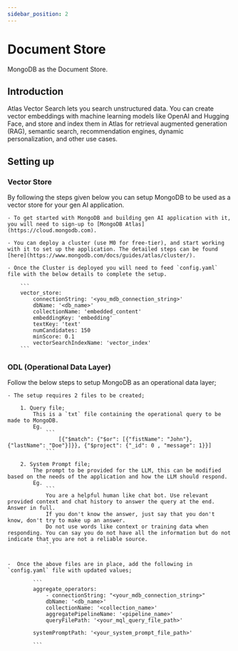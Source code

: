 ```yaml
---
sidebar_position: 2
---
```


# Document Store

MongoDB as the Document Store.

## Introduction 

Atlas Vector Search lets you search unstructured data. You can create vector embeddings with machine learning models like OpenAI and Hugging Face, and store and index them in Atlas for retrieval augmented generation (RAG), semantic search, recommendation engines, dynamic personalization, and other use cases.


## Setting up 

### Vector Store
By following the steps given below you can setup MongoDB to be used as a vector store for your gen AI application.


    - To get started with MongoDB and building gen AI application with it, you will need to sign-up to [MongoDB Atlas](https://cloud.mongodb.com).

    - You can deploy a cluster (use M0 for free-tier), and start working with it to set up the application. The detailed steps can be found [here](https://www.mongodb.com/docs/guides/atlas/cluster/).

    - Once the Cluster is deployed you will need to feed `config.yaml` file with the below details to complete the setup.

        ```
        vector_store:
            connectionString: '<you_mdb_connection_string>'
            dbName: '<db_name>'
            collectionName: 'embedded_content'
            embeddingKey: 'embedding'
            textKey: 'text'
            numCandidates: 150
            minScore: 0.1 
            vectorSearchIndexName: 'vector_index'
        ```

### ODL (Operational Data Layer)

Follow the below steps to setup MongoDB as an operational data layer; 

    - The setup requires 2 files to be created; 

        1. Query file;
            This is a `txt` file containing the operational query to be made to MongoDB.
            Eg. 
                ```
                    [{"$match": {"$or": [{"fistName": "John"}, {"lastName": "Doe"}]}}, {"$project": {"_id": 0 , "message": 1}}]
                ```

        2. System Prompt file;
            The prompt to be provided for the LLM, this can be modified based on the needs of the application and how the LLM should respond.
            Eg.
                ```
                You are a helpful human like chat bot. Use relevant provided context and chat history to answer the query at the end. Answer in full. 
                If you don't know the answer, just say that you don't know, don't try to make up an answer. 
                Do not use words like context or training data when responding. You can say you do not have all the information but do not indicate that you are not a reliable source.
                ```


    -  Once the above files are in place, add the following in `config.yaml` file with updated values; 

            ```
            aggregate_operators:
                - connectionString: "<your_mdb_connection_string>"
                dbName: '<db_name>'
                collectionName: '<collection_name>'
                aggregatePipelineName: '<pipeline_name>'
                queryFilePath: '<your_mql_query_file_path>'

            systemPromptPath: '<your_system_prompt_file_path>'

            ```





